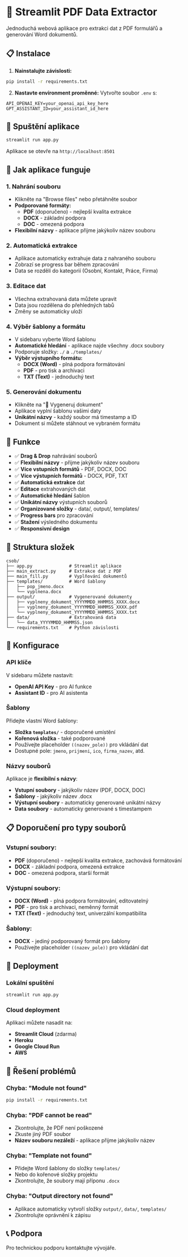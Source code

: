 # 🚀 Streamlit PDF Data Extractor

Jednoduchá webová aplikace pro extrakci dat z PDF formulářů a generování Word dokumentů.

## 📋 Instalace

1. **Nainstalujte závislosti:**
```bash
pip install -r requirements.txt
```

2. **Nastavte environment proměnné:**
Vytvořte soubor `.env` s:
```
API_OPENAI_KEY=your_openai_api_key_here
GPT_ASSISTANT_ID=your_assistant_id_here
```

## 🎯 Spuštění aplikace

```bash
streamlit run app.py
```

Aplikace se otevře na `http://localhost:8501`

## 📱 Jak aplikace funguje

### 1. **Nahrání souboru**
- Klikněte na "Browse files" nebo přetáhněte soubor
- **Podporované formáty:**
  - **PDF** (doporučeno) - nejlepší kvalita extrakce
  - **DOCX** - základní podpora
  - **DOC** - omezená podpora
- **Flexibilní názvy** - aplikace přijme jakýkoliv název souboru

### 2. **Automatická extrakce**
- Aplikace automaticky extrahuje data z nahraného souboru
- Zobrazí se progress bar během zpracování
- Data se rozdělí do kategorií (Osobní, Kontakt, Práce, Firma)

### 3. **Editace dat**
- Všechna extrahovaná data můžete upravit
- Data jsou rozdělena do přehledných tabů
- Změny se automaticky uloží

### 4. **Výběr šablony a formátu**
- V sidebaru vyberte Word šablonu
- **Automatické hledání** - aplikace najde všechny .docx soubory
- Podporuje složky: `./` a `./templates/`
- **Výběr výstupního formátu:**
  - **DOCX (Word)** - plná podpora formátování
  - **PDF** - pro tisk a archivaci
  - **TXT (Text)** - jednoduchý text

### 5. **Generování dokumentu**
- Klikněte na "🚀 Vygeneruj dokument"
- Aplikace vyplní šablonu vašimi daty
- **Unikátní názvy** - každý soubor má timestamp a ID
- Dokument si můžete stáhnout ve vybraném formátu

## 🎨 Funkce

- ✅ **Drag & Drop** nahrávání souborů
- ✅ **Flexibilní názvy** - přijme jakýkoliv název souboru
- ✅ **Více vstupních formátů** - PDF, DOCX, DOC
- ✅ **Více výstupních formátů** - DOCX, PDF, TXT
- ✅ **Automatická extrakce** dat
- ✅ **Editace** extrahovaných dat
- ✅ **Automatické hledání** šablon
- ✅ **Unikátní názvy** výstupních souborů
- ✅ **Organizované složky** - data/, output/, templates/
- ✅ **Progress bars** pro zpracování
- ✅ **Stažení** výsledného dokumentu
- ✅ **Responsivní design**

## 📁 Struktura složek

```
csob/
├── app.py              # Streamlit aplikace
├── main_extract.py     # Extrakce dat z PDF
├── main_fill.py        # Vyplňování dokumentů
├── templates/          # Word šablony
│   ├── pop_jmeno.docx
│   └── vyplnena.docx
├── output/             # Vygenerované dokumenty
│   ├── vyplneny_dokument_YYYYMMDD_HHMMSS_XXXX.docx
│   ├── vyplneny_dokument_YYYYMMDD_HHMMSS_XXXX.pdf
│   └── vyplneny_dokument_YYYYMMDD_HHMMSS_XXXX.txt
├── data/               # Extrahovaná data
│   └── data_YYYYMMDD_HHMMSS.json
└── requirements.txt    # Python závislosti
```

## 🔧 Konfigurace

### API klíče
V sidebaru můžete nastavit:
- **OpenAI API Key** - pro AI funkce
- **Assistant ID** - pro AI asistenta

### Šablony
Přidejte vlastní Word šablony:
- **Složka `templates/`** - doporučené umístění
- **Kořenová složka** - také podporované
- Používejte placeholder `((nazev_pole))` pro vkládání dat
- Dostupné pole: `jmeno`, `prijmeni`, `ico`, `firma_nazev`, atd.

### Názvy souborů
Aplikace je **flexibilní s názvy**:
- **Vstupní soubory** - jakýkoliv název (PDF, DOCX, DOC)
- **Šablony** - jakýkoliv název .docx
- **Výstupní soubory** - automaticky generované unikátní názvy
- **Data soubory** - automaticky generované s timestampem

## 📋 Doporučení pro typy souborů

### **Vstupní soubory:**
- **PDF** (doporučeno) - nejlepší kvalita extrakce, zachovává formátování
- **DOCX** - základní podpora, omezená extrakce
- **DOC** - omezená podpora, starší formát

### **Výstupní soubory:**
- **DOCX (Word)** - plná podpora formátování, editovatelný
- **PDF** - pro tisk a archivaci, neměnný formát
- **TXT (Text)** - jednoduchý text, univerzální kompatibilita

### **Šablony:**
- **DOCX** - jediný podporovaný formát pro šablony
- Používejte placeholder `((nazev_pole))` pro vkládání dat

## 🚀 Deployment

### Lokální spuštění
```bash
streamlit run app.py
```

### Cloud deployment
Aplikaci můžete nasadit na:
- **Streamlit Cloud** (zdarma)
- **Heroku**
- **Google Cloud Run**
- **AWS**

## 🐛 Řešení problémů

### Chyba: "Module not found"
```bash
pip install -r requirements.txt
```

### Chyba: "PDF cannot be read"
- Zkontrolujte, že PDF není poškozené
- Zkuste jiný PDF soubor
- **Název souboru nezáleží** - aplikace přijme jakýkoliv název

### Chyba: "Template not found"
- Přidejte Word šablony do složky `templates/`
- Nebo do kořenové složky projektu
- Zkontrolujte, že soubory mají příponu `.docx`

### Chyba: "Output directory not found"
- Aplikace automaticky vytvoří složky `output/`, `data/`, `templates/`
- Zkontrolujte oprávnění k zápisu

## 📞 Podpora

Pro technickou podporu kontaktujte vývojáře. 